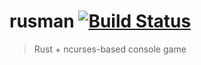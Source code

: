# rusman [![Build Status](https://travis-ci.org/ThoseGrapefruits/pacman.svg)](https://travis-ci.org/ThoseGrapefruits/pacman)
> Rust + ncurses-based console game


